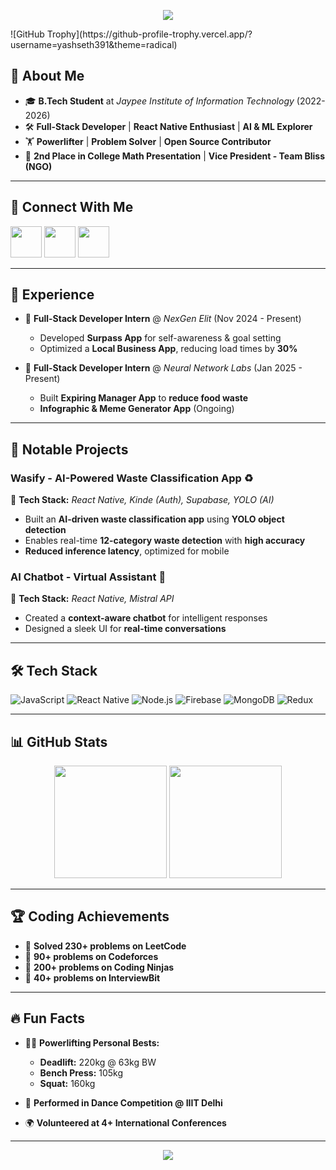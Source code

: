 <p align="center">
  <img src="https://capsule-render.vercel.app/api?type=waving&height=300&color=gradient&text=Hey%20There!%20I'm%20Yash%20Seth!🚀&reversal=false&fontAlignY=43&animation=fadeIn&fontColor=ffffff"/>
</p>
![GitHub Trophy](https://github-profile-trophy.vercel.app/?username=yashseth391&theme=radical)

## 👋 About Me

- 🎓 **B.Tech Student** at *Jaypee Institute of Information Technology* (2022-2026)
- 🛠 **Full-Stack Developer** | **React Native Enthusiast** | **AI & ML Explorer**
- 🏋️ **Powerlifter** | **Problem Solver** | **Open Source Contributor**
- 🥇 **2nd Place in College Math Presentation** | **Vice President - Team Bliss (NGO)**

---

## 🔗 Connect With Me

<a href="https://linkedin.com/in/yash-seth-72173819b"><img height="50" src="https://img.shields.io/badge/LinkedIn-0A66C2?style=for-the-badge&logo=linkedin&logoColor=white"></a>
<a href="https://github.com/yashseth391"><img height="50" src="https://img.shields.io/badge/GitHub-181717?style=for-the-badge&logo=github&logoColor=white"></a>
<a href="https://leetcode.com/u/yashseth391/"><img height="50" src="https://img.shields.io/badge/LeetCode-FFA116?style=for-the-badge&logo=leetcode&logoColor=black"></a>

---

## 💼 Experience

- 🏢 **Full-Stack Developer Intern** @ *NexGen Elit* (Nov 2024 - Present)
  - Developed **Surpass App** for self-awareness & goal setting
  - Optimized a **Local Business App**, reducing load times by **30%**

- 🏢 **Full-Stack Developer Intern** @ *Neural Network Labs* (Jan 2025 - Present)
  - Built **Expiring Manager App** to **reduce food waste**
  - **Infographic & Meme Generator App** (Ongoing)

---

## 🚀 Notable Projects

### **Wasify - AI-Powered Waste Classification App** ♻️
📌 **Tech Stack:** *React Native, Kinde (Auth), Supabase, YOLO (AI)*
- Built an **AI-driven waste classification app** using **YOLO object detection**
- Enables real-time **12-category waste detection** with **high accuracy**
- **Reduced inference latency**, optimized for mobile

### **AI Chatbot - Virtual Assistant 🤖**
📌 **Tech Stack:** *React Native, Mistral API*
- Created a **context-aware chatbot** for intelligent responses
- Designed a sleek UI for **real-time conversations**

---

## 🛠 Tech Stack

![JavaScript](https://img.shields.io/badge/JavaScript-F7DF1E?style=for-the-badge&logo=javascript&logoColor=black)
![React Native](https://img.shields.io/badge/React_Native-61DAFB?style=for-the-badge&logo=react&logoColor=black)
![Node.js](https://img.shields.io/badge/Node.js-339933?style=for-the-badge&logo=node.js&logoColor=white)
![Firebase](https://img.shields.io/badge/Firebase-FFCA28?style=for-the-badge&logo=firebase&logoColor=black)
![MongoDB](https://img.shields.io/badge/MongoDB-47A248?style=for-the-badge&logo=mongodb&logoColor=white)
![Redux](https://img.shields.io/badge/Redux-764ABC?style=for-the-badge&logo=redux&logoColor=white)

---

## 📊 GitHub Stats

<p align="center">
  <img src="https://github-readme-stats.vercel.app/api?username=yashseth391&show_icons=true&theme=radical&count_private=true" height="180"/>
  <img src="https://github-readme-streak-stats.herokuapp.com/?user=yashseth391&theme=radical" height="180"/>
</p>

---

## 🏆 Coding Achievements

- 🏅 **Solved 230+ problems on LeetCode**
- 🏅 **90+ problems on Codeforces**
- 🏅 **200+ problems on Coding Ninjas**
- 🏅 **40+ problems on InterviewBit**

---

## 🔥 Fun Facts

- 🏋️‍♂️ **Powerlifting Personal Bests:**
  - **Deadlift:** 220kg @ 63kg BW
  - **Bench Press:** 105kg
  - **Squat:** 160kg

- 💃 **Performed in Dance Competition @ IIIT Delhi**
- 🌍 **Volunteered at 4+ International Conferences**

---

<p align="center">
  <img src="https://capsule-render.vercel.app/api?type=waving&height=200&color=gradient&section=footer"/>
</p>
